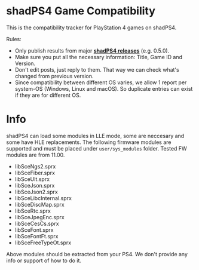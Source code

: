 # shadPS4 Game Compatibility

This is the compatibility tracker for PlayStation 4 games on shadPS4.

Rules:

- Only publish results from major [**shadPS4 releases**](https://github.com/shadps4-emu/shadPS4/releases) (e.g. 0.5.0).
- Make sure you put all the necessary information: Title, Game ID and Version.
- Don't edit posts, just reply to them. That way we can check what's changed from previous version.
- Since compatibility between different OS varies, we allow 1 report per system-OS (Windows, Linux and macOS). So duplicate entries can exist if they are for different OS.

# Info

shadPS4 can load some modules in LLE mode, some are neccesary and some have HLE replacements. The following firmware modules are supported and must be placed under `user/sys_modules` folder. Tested FW modules are from 11.00.

- libSceNgs2.sprx
- libSceFiber.sprx
- libSceUlt.sprx
- libSceJson.sprx
- libSceJson2.sprx
- libSceLibcInternal.sprx
- libSceDiscMap.sprx
- libSceRtc.sprx
- libSceJpegEnc.sprx
- libSceCesCs.sprx
- libSceFont.sprx
- libSceFontFt.sprx
- libSceFreeTypeOt.sprx

Above modules should be extracted from your PS4. We don't provide any info or support of how to do it.
